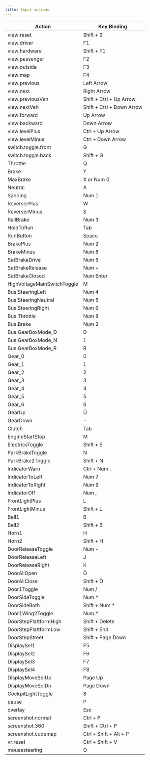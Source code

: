 ```yaml
---
title: Input actions
---
```


| Action                      | Key Binding               |
| --------------------------- | ------------------------- |
| view.reset                  | Shift + 9                 |
| view.driver                 | F1                        |
| view.hardware               | Shift + F1                |
| view.passenger              | F2                        |
| view.outside                | F3                        |
| view.map                    | F4                        |
| view.previous               | Left Arrow                |
| view.next                   | Right Arrow               |
| view.previousVeh            | Shift + Ctrl + Up Arrow   |
| view.nextVeh                | Shift + Ctrl + Down Arrow |
| view.forward                | Up Arrow                  |
| view.backward               | Down Arrow                |
| view.levelPlus              | Ctrl + Up Arrow           |
| view.levelMinus             | Ctrl + Down Arrow         |
| switch.toggle.front         | G                         |
| switch.toggle.back          | Shift + G                 |
| Throttle                    | Q                         |
| Brake                       | Y                         |
| MaxBrake                    | X or Num 0                |
| Neutral                     | A                         |
| Sanding                     | Num 1                     |
| ReverserPlus                | W                         |
| ReverserMinus               | S                         |
| RailBrake                   | Num 3                     |
| HoldToRun                   | Tab                       |
| RunButton                   | Space                     |
| BrakePlus                   | Num 2                     |
| BrakeMinus                  | Num 8                     |
| SetBrakeDrive               | Num 5                     |
| SetBrakeRelease             | Num +                     |
| SetBrakeClosed              | Num Enter                 |
| HighVoltageMainSwitchToggle | M                         |
| Bus.SteeringLeft            | Num 4                     |
| Bus.SteeringNeutral         | Num 5                     |
| Bus.SteeringRight           | Num 6                     |
| Bus.Throttle                | Num 8                     |
| Bus.Brake                   | Num 2                     |
| Bus.GearBoxMode_D           | D                         |
| Bus.GearBoxMode_N           | 1                         |
| Bus.GearBoxMode_R           | R                         |
| Gear_0                      | 0                         |
| Gear_1                      | 1                         |
| Gear_2                      | 2                         |
| Gear_3                      | 3                         |
| Gear_4                      | 4                         |
| Gear_5                      | 5                         |
| Gear_6                      | 6                         |
| GearUp                      | Ü                         |
| GearDown                    | -                         |
| Clutch                      | Tab                       |
| EngineStartStop             | M                         |
| ElectricsToggle             | Shift + E                 |
| ParkBrakeToggle             | N                         |
| ParkBrake2Toggle            | Shift + N                 |
| IndicatorWarn               | Ctrl + Num .              |
| IndicatorToLeft             | Num 7                     |
| IndicatorToRight            | Num 9                     |
| IndicatorOff                | Num ,                     |
| FrontLightPlus              | L                         |
| FrontLightMinus             | Shift + L                 |
| Bell1                       | B                         |
| Bell2                       | Shift + B                 |
| Horn1                       | H                         |
| Horn2                       | Shift + H                 |
| DoorReleaseToggle           | Num -                     |
| DoorReleaseLeft             | J                         |
| DoorReleaseRight            | K                         |
| DoorAllOpen                 | Ö                         |
| DoorAllClose                | Shift + Ö                 |
| Door1Toggle                 | Num /                     |
| DoorSideToggle              | Num \*                    |
| DoorSideBoth                | Shift + Num \*            |
| Door1Wing2Toggle            | Num \*                    |
| DoorStepPlattformHigh       | Shift + Delete            |
| DoorStepPlattformLow        | Shift + End               |
| DoorStepStreet              | Shift + Page Down         |
| DisplaySel1                 | F5                        |
| DisplaySel2                 | F6                        |
| DisplaySel3                 | F7                        |
| DisplaySel4                 | F8                        |
| DisplayMoveSelUp            | Page Up                   |
| DisplayMoveSelDn            | Page Down                 |
| CockpitLightToggle          | 8                         |
| pause                       | P                         |
| overlay                     | Esc                       |
| screenshot.normal           | Ctrl + P                  |
| screenshot.360              | Shift + Ctrl + P          |
| screenshot.cubemap          | Ctrl + Shift + Alt + P    |
| vr.reset                    | Ctrl + Shift + V          |
| mousesteering               | O                         |

